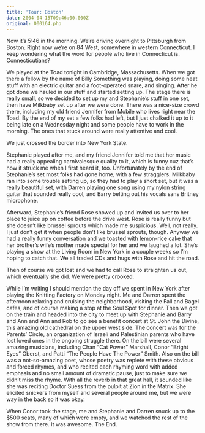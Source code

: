 ```yaml
---
title: 'Tour: Boston'
date: 2004-04-15T09:46:00.000Z
original: 000164.php
---
```


Now it’s 5:46 in the morning. We’re driving overnight to Pittsburgh from Boston. Right now we’re on 84 West, somewhere in western Connecticut. I keep wondering what the word for people who live in Connecticut is. Connecticutians?

We played at the Toad tonight in Cambridge, Massachusetts. When we got there a fellow by the name of Billy Something was playing, doing some neat stuff with an electric guitar and a foot-operated snare, and singing. After he got done we hauled in our stuff and started setting up. The stage there is really small, so we decided to set up my and Stephanie’s stuff in one set, then have Milkbaby set up after we were done. There was a nice-size crowd there, including my old friend Jennifer from Mobile who lives right near the Toad. By the end of my set a few folks had left, but I just chalked it up to it being late on a Wednesday night and some people have to work in the morning. The ones that stuck around were really attentive and cool.

We just crossed the border into New York State.

Stephanie played after me, and my friend Jennifer told me that her music had a really appealing carnivalesque quality to it, which is funny cuz that’s how it struck me when I first heard it, too. Unfortunately by the end of Stephanie’s set most folks had gone home, with a few stragglers. Milkbaby ran into some trouble setting up, so they had to play a short set, but it was a really beautiful set, with Darren playing one song using my nylon string guitar that sounded really cool, and Barry belting out his vocals sans Britney microphone.

Afterward, Stephanie’s friend Rose showed up and invited us over to her place to juice up on coffee before the drive west. Rose is really funny but she doesn’t like brussel sprouts which made me suspicious. Well, not really. I just don’t get it when people don’t like brussel sprouts, though. Anyway we had a really funny conversation and we toasted with lemon-rice cake that her brother’s wife’s mother made special for her and we laughed a lot. She’s playing a show at the Living Room in New York in a couple weeks so I’m hoping to catch that. We all traded CDs and hugs with Rose and hit the road.

Then of course we got lost and we had to call Rose to straighten us out, which eventually she did. We were pretty crooked.

While I’m writing I should mention the day off we spent in New York after playing the Knitting Factory on Monday night. Me and Darren spent the afternoon relaxing and cruising the neighborhood, visiting the Fall and Bagel cafes, and of course making a stop at the Soul Spot for dinner. Then we got on the train and headed into the city to meet up with Stephanie and Barry and Ann and Ann and Rob to go see a benefit concert at St. John the Divine, this amazing old cathedral on the upper west side. The concert was for the Parents’ Circle, an organization of Israeli and Palestinian parents who have lost loved ones in the ongoing struggle there. On the bill were several amazing musicians, including Chan “Cat Power” Marshall, Conor “Bright Eyes” Oberst, and Patti “The People Have The Power” Smith. Also on the bill was a not-so-amazing poet, whose poetry was replete with these obvious and forced rhymes, and who recited each rhyming word with added emphasis and no small amount of dramatic pause, just to make sure we didn’t miss the rhyme. With all the reverb in that great hall, it sounded like she was reciting Doctor Suess from the pulpit at Zion in the Matrix. She elicited snickers from myself and several people around me, but we were way in the back so it was okay.

When Conor took the stage, me and Stephanie and Darren snuck up to the $500 seats, many of which were empty, and we watched the rest of the show from there. It was awesome. The End.
